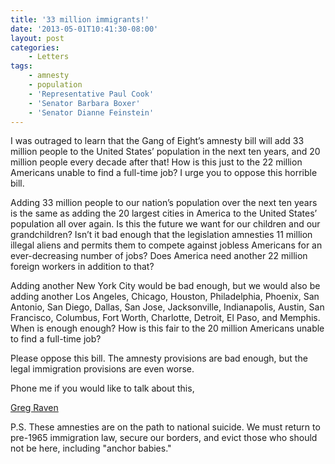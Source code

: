 ```yaml
---
title: '33 million immigrants!'
date: '2013-05-01T10:41:30-08:00'
layout: post
categories:
    - Letters
tags:
    - amnesty
    - population
    - 'Representative Paul Cook'
    - 'Senator Barbara Boxer'
    - 'Senator Dianne Feinstein'
---
```


I was outraged to learn that the Gang of Eight’s amnesty bill will add 33 million people to the United States’ population in the next ten years, and 20 million people every decade after that! How is this just to the 22 million Americans unable to find a full-time job? I urge you to oppose this horrible bill.  
  
Adding 33 million people to our nation’s population over the next ten years is the same as adding the 20 largest cities in America to the United States’ population all over again. Is this the future we want for our children and our grandchildren? Isn’t it bad enough that the legislation amnesties 11 million illegal aliens and permits them to compete against jobless Americans for an ever-decreasing number of jobs? Does America need another 22 million foreign workers in addition to that?

Adding another New York City would be bad enough, but we would also be adding another Los Angeles, Chicago, Houston, Philadelphia, Phoenix, San Antonio, San Diego, Dallas, San Jose, Jacksonville, Indianapolis, Austin, San Francisco, Columbus, Fort Worth, Charlotte, Detroit, El Paso, and Memphis. When is enough enough? How is this fair to the 20 million Americans unable to find a full-time job?

Please oppose this bill. The amnesty provisions are bad enough, but the legal immigration provisions are even worse.

Phone me if you would like to talk about this,

[Greg Raven](https://www.gregraven.org/)

P.S. These amnesties are on the path to national suicide. We must return to pre-1965 immigration law, secure our borders, and evict those who should not be here, including "anchor babies."